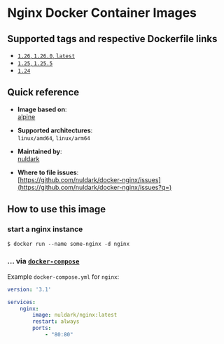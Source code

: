 # Nginx Docker Container Images

## Supported tags and respective Dockerfile links
- [`1.26`, `1.26.0`, `latest`](https://github.com/nuldark/docker-nginx/blob/master/1.25/Dockerfile)
- [`1.25`, `1.25.5`](https://github.com/nuldark/docker-nginx/blob/master/1.25/Dockerfile)
- [`1.24`](https://github.com/nuldark/docker-nginx/blob/master/1.24/Dockerfile)

## Quick reference
- **Image based on**:   
    [alpine](https://hub.docker.com/_/alpine)

- **Supported architectures**:    
    `linux/amd64`, `linux/arm64`

- **Maintained by**:  
     [nuldark](https://github.com/nuldark)

- **Where to file issues**:    
     [https://github.com/nuldark/docker-nginx/issues](https://github.com/nuldark/docker-nginx/issues?q=)

## How to use this image

### start a nginx instance

```console
$ docker run --name some-nginx -d nginx
```

### ... via [`docker-compose`](https://github.com/docker/compose)
Example `docker-compose.yml` for `nginx`:

```yaml
version: '3.1'

services:
    nginx:
        image: nuldark/nginx:latest
        restart: always
        ports:
            - "80:80"
```